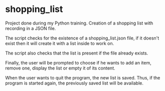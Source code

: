 # shopping_list
Project done during my Python training. Creation of a shopping list with recording in a JSON file.

The script checks for the existence of a shopping_list.json file, if it doesn't exist then it will create it with a list inside to work on.

The script also checks that the list is present if the file already exists. 

Finally, the user will be prompted to choose if he wants to add an item, remove one, display the list or empty it of its content.

When the user wants to quit the program, the new list is saved. Thus, if the program is started again, the previously saved list will be available. 
